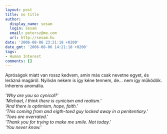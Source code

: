 ```yaml
---
layout: post
title: no title
author:
  display_name: sesam
  login: sesam
  email: petersz@me.com
  url: http://sesam.hu
date: '2006-08-06 23:21:18 +0200'
date_gmt: '2006-08-06 14:21:18 +0200'
tags:
- Human Interest
comments: []
---
```


Apróságok miatt van rossz kedvem, amin más csak nevetne egyet, és lerázná magáról. Nyilván nekem is így kéne tennem, de... nem így működök. Inherens anomália.

_'Why are you so cynical?'  
'Michael, I think there is cynicism and realism.'  
'And there is optimism, hope, faith.'  
'This coming from and eigth-toed guy locked away in a penitentiary.'  
'Toes are overrated.'  
'Thank you for trying to make me smile. Not today.'  
'You never know.'_
